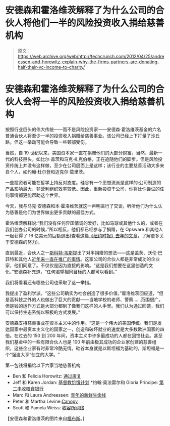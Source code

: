# 安德森和霍洛维茨解释了为什么公司的合伙人将他们一半的风险投资收入捐给慈善机构 

> 原文：<https://web.archive.org/web/http://techcrunch.com/2012/04/25/andreessen-and-horowitz-explain-why-the-firms-partners-are-donating-half-their-vc-income-to-charity/>

# 安德森和霍洛维茨解释了为什么公司的合伙人会将一半的风险投资收入捐给慈善机构

按照行业巨头的伟大传统——而不是风险投资家——安德森·霍洛维茨基金的六名普通合伙人将至少一半的投资收入捐赠给慈善事业。该公司已经上下打量了沙丘路，但这一举动可能会导致一些颈部受伤。

当然，自 19 世纪以来，美国资本家一直在捐赠他们的大部分财富。当然，最新一代的科技巨头，如比尔·盖茨和马克·扎克伯格，正在追随他们的脚步。但是风险投资传统上并没有这样做，至少在公司层面上是这样；该行业的主要慈善活动大多来自个人，如约翰·杜尔登和迈克尔·莫里茨。

一些投资者可能在哲学上持反对态度。硅谷有一个思想流派是这样的:公司制造的产品影响最大，非营利组织效率较低。因此，重新投资于公司，你将比你尝试的任何事情都更能帮助这个世界。

今天，我与马克·安德森和本·霍洛维茨就这一声明进行了交谈，听听他们为什么认为慈善是他们为世界做出更多贡献的最佳方式。

霍洛维茨解释说:“我们没有任何异国情调的爱好，比如马球或其他什么的，或者在我们创办公司的时候，”所以相反，他们都已经参与了捐赠，在 Opsware 和其他人一起获得了 16 亿美元的巨额退出(查看这篇[《纽约时报》去年的文章](https://web.archive.org/web/20230209125115/http://www.nytimes.com/2011/12/18/business/a-philanthropy-reboot-in-silicon-valley.html?pagewanted=all)，了解更多关于安德森的努力)。

直到最近，合伙人之一[斯科特·韦斯](https://web.archive.org/web/20230209125115/https://techcrunch.com/2011/03/01/andreessen-horowitz-finally-adds-a-third-general-partner-scott-weiss/)提出了对半捐赠的想法——这是盖茨、沃伦·巴菲特和其他人[近年来一直在推广的事情](https://web.archive.org/web/20230209125115/http://www.reuters.com/article/2010/06/16/philanthropy-buffett-gates-idUSN1663043620100616)。这家公司的合伙人都是非常成功的企业家，他们同意了。不仅仅是因为直接的影响。“这是我们想要在这里创造的文化，”安德森补充道，“任何渴望相同目标的人都可以看到。”

我们将看看还有哪些公司也采取了这一举措。

我提出了盈利学派。“这些公司确实为社会创造了很多价值，”霍洛维茨回应道，“但是高科技之外的人也做出了巨大的贡献——当地学校的老师、警察……范围很广。但是钱的运作方式是大部分都到了像我们这样的人手里。我们认为通过回馈，我们可以保持生态系统以积极的方式发展。”

安德森支持慈善事业在资本主义中的作用。“这是一个伟大的美国传统。我们是发达国家中最资本主义化的国家之一，创造和破坏就业的速度是大多数欧洲国家的四倍。在过去的 150 到 200 年间，资本主义中许多最成功的人都在回馈社会。甚至我们基金中的一些有限合伙人也是 100 年前由极其成功的企业家创建的慈善组织，这些企业家有时非常冷酷无情。硅谷本身就是以斯坦福为基础的，斯坦福是一个“强盗大亨”创立的大学。"

第一包钱将捐给以下六家当地慈善机构:

* Ben 和 Felicia Horowitz: [通过康复](https://web.archive.org/web/20230209125115/http://www.viaservices.org/)
* Jeff 和 Karen Jordan: [基督教饥饿计划](https://web.archive.org/web/20230209125115/http://ehpcares.org/site/)
*约翰·奥法雷尔和 Gloria Principe: [第二丰收粮食银行](https://web.archive.org/web/20230209125115/http://shfb.org/)
* Marc 和 Laura Andreessen: [青年的新鲜生命线](https://web.archive.org/web/20230209125115/http://www.flyprogram.org/)
* Peter 和 Martha Levine:[Canopy](https://web.archive.org/web/20230209125115/http://canopy.org/)
* Scott 和 Pamela Weiss: [收容所网络](https://web.archive.org/web/20230209125115/http://www.shelternetwork.org/index.php)

【安德森和霍洛维茨的图片来自[福布斯](https://web.archive.org/web/20230209125115/http://www.forbes.com/pictures/lmm45emlh/marc-andreessen-and-ben-horowitz-are-the-founding-partners-of-venture-capital-firm-andreessen-horowitz/)。]